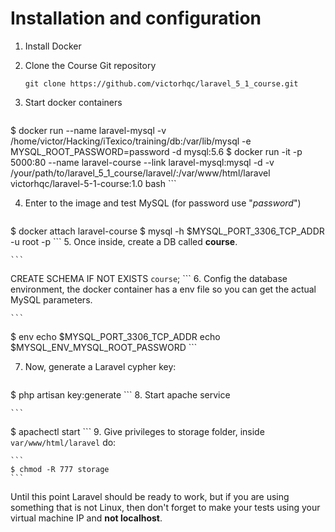 # Installation and configuration
1. Install Docker
2. Clone the Course Git repository
    ```
    git clone https://github.com/victorhqc/laravel_5_1_course.git
    ```
3. Start docker containers

    ```
$ docker run --name laravel-mysql -v /home/victor/Hacking/iTexico/training/db:/var/lib/mysql -e MYSQL_ROOT_PASSWORD=password -d mysql:5.6
$ docker run -it -p 5000:80 --name laravel-course --link laravel-mysql:mysql -d -v /your/path/to/laravel_5_1_course/laravel/:/var/www/html/laravel victorhqc/laravel-5-1-course:1.0 bash
    ```

4. Enter to the image and test MySQL (for password use "_password_")

    ```
$ docker attach laravel-course
$ mysql -h $MYSQL_PORT_3306_TCP_ADDR -u root -p
    ```
5. Once inside, create a DB called **course**.

    ```
CREATE SCHEMA IF NOT EXISTS `course`;
    ```
6. Config the database environment, the docker container has a env file so you can get the actual MySQL parameters.

    ```
$ env
echo $MYSQL_PORT_3306_TCP_ADDR
echo $MYSQL_ENV_MYSQL_ROOT_PASSWORD
    ```

7. Now, generate a Laravel cypher key:

    ```
$ php artisan key:generate
    ```
8. Start apache service

    ```
$ apachectl start
    ```
9. Give privileges to storage folder, inside `var/www/html/laravel` do:

    ```
    $ chmod -R 777 storage
    ```

Until this point Laravel should be ready to work, but if you are using something that is not Linux, then don't forget to make your tests using your virtual machine IP and **not localhost**.
